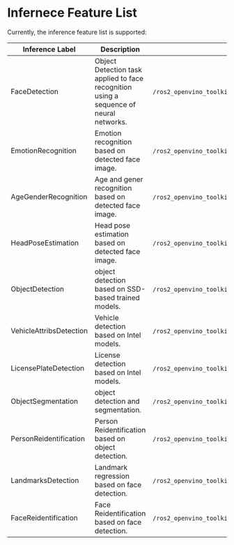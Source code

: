 # Infernece Feature List
Currently, the inference feature list is supported:

|Inference Label|Description|Outputs Topic|
|---|---|---|
|FaceDetection|Object Detection task applied to face recognition using a sequence of neural networks.|```/ros2_openvino_toolkit/face_detection```([object_msgs:msg:ObjectsInBoxes](https://github.com/intel/ros2_object_msgs/blob/master/msg/ObjectsInBoxes.msg))|
|EmotionRecognition| Emotion recognition based on detected face image.|```/ros2_openvino_toolkit/emotions_recognition```([people_msgs:msg:EmotionsStamped](https://github.com/intel/ros2_openvino_toolkit/blob/master/people_msgs/msg/EmotionsStamped.msg))|
|AgeGenderRecognition| Age and gener recognition based on detected face image.|```/ros2_openvino_toolkit/age_genders_Recognition```([people_msgs:msg:AgeGenderStamped](https://github.com/intel/ros2_openvino_toolkit/blob/master/people_msgs/msg/AgeGenderStamped.msg))|
|HeadPoseEstimation| Head pose estimation based on detected face image.|```/ros2_openvino_toolkit/headposes_estimation```([people_msgs:msg:HeadPoseStamped](https://github.com/intel/ros2_openvino_toolkit/blob/master/people_msgs/msg/HeadPoseStamped.msg))|
|ObjectDetection| object detection based on SSD-based trained models.|```/ros2_openvino_toolkit/detected_objects```([object_msgs::msg::ObjectsInBoxes](https://github.com/intel/ros2_object_msgs/blob/master/msg/ObjectsInBoxes.msg))|
|VehicleAttribsDetection| Vehicle detection based on Intel models.|```/ros2_openvino_toolkit/detected_vehicles_attribs```([people_msgs::msg::VehicleAttribsStamped](https://github.com/intel/ros2_openvino_toolkit/blob/doc-ov.2020.3/people_msgs/msg/VehicleAttribsStamped.msg))|
|LicensePlateDetection| License detection based on Intel models.|```/ros2_openvino_toolkit/detected_license_plates```([people_msgs::msg::LicensePlateStamped](https://github.com/intel/ros2_openvino_toolkit/blob/doc-ov.2020.3/people_msgs/msg/LicensePlateStamped.msg))|
|ObjectSegmentation| object detection and segmentation.|```/ros2_openvino_toolkit/segmented_obejcts```([people_msgs::msg::ObjectsInMasks](https://github.com/intel/ros2_openvino_toolkit/blob/doc-ov.2020.3/people_msgs/msg/ObjectsInMasks.msg))|
|PersonReidentification| Person Reidentification based on object detection.|```/ros2_openvino_toolkit/reidentified_persons```([people_msgs::msg::ReidentificationStamped](https://github.com/intel/ros2_openvino_toolkit/blob/doc-ov.2020.3/people_msgs/msg/ReidentificationStamped.msg))|
|LandmarksDetection| Landmark regression based on face detection.|```/ros2_openvino_toolkit/detected_landmarks```([people_msgs::msg::LandmarkStamped](https://github.com/intel/ros2_openvino_toolkit/blob/doc-ov.2020.3/people_msgs/msg/LandmarkStamped.msg))|
|FaceReidentification| Face Reidentification based on face detection.|```/ros2_openvino_toolkit/reidentified_faces```([people_msgs::msg::ReidentificationStamped](https://github.com/intel/ros2_openvino_toolkit/blob/doc-ov.2020.3/people_msgs/msg/ReidentificationStamped.msg))|
